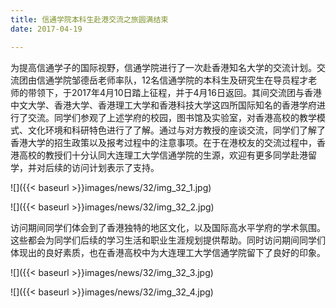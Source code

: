 ```yaml
---
title: 信通学院本科生赴港交流之旅圆满结束
date: 2017-04-19

---
```

为提高信通学子的国际视野，信通学院进行了一次赴香港知名大学的交流计划。交流团由信通学院邹德岳老师率队，12名信通学院的本科生及研究生在导员程才老师的带领下，于2017年4月10日踏上征程，并于4月16日返回。其间交流团与香港中文大学、香港大学、香港理工大学和香港科技大学这四所国际知名的香港学府进行了交流。同学们参观了上述学府的校园，图书馆及实验室，对香港高校的教学模式、文化环境和科研特色进行了了解。通过与对方教授的座谈交流，同学们了解了香港大学的招生政策以及报考过程中的注意事项。在于在港校友的交流过程中，香港高校的教授们十分认同大连理工大学信通学院的生源，欢迎有更多同学赴港留学，并对后续的访问计划表示了支持。

![]({{< baseurl >}}images/news/32/img_32_1.jpg)

![]({{< baseurl >}}images/news/32/img_32_2.jpg)

访问期间同学们体会到了香港独特的地区文化，以及国际高水平学府的学术氛围。这些都会为同学们后续的学习生活和职业生涯规划提供帮助。同时访问期间同学们体现出的良好素质，也在香港高校中为大连理工大学信通学院留下了良好的印象。

![]({{< baseurl >}}images/news/32/img_32_3.jpg)

![]({{< baseurl >}}images/news/32/img_32_4.jpg)
